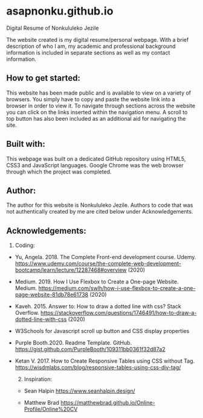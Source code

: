 # asapnonku.github.io
Digital Resume of Nonkululeko Jezile

The website created is my digital resume/personal webpage. With a brief description of who I am, my academic and professional background information is included in separate sections as well as my contact information.

## How to get started:  
This website has been made public and is available to view on a variety of browsers. You simply have to copy and paste the website link into a browser in order to view it. To navigate through sections across the website you can click on the links inserted within the navigation menu. A scroll to top button has also been included as an additional aid for navigating the site.

## Built with: 
This webpage was built on a dedicated GitHub repository using HTML5, CSS3 and JavaScript languages. Google Chrome was the web browser through which the project was completed.

## Author: 
The author for this website is Nonkululeko Jezile. Authors to code that was not authentically created by me are cited below under Acknowledgements. 

## Acknowledgements: 
1. Coding: 

- Yu, Angela. 2018. The Complete Front-end development course. Udemy. https://www.udemy.com/course/the-complete-web-development-bootcamp/learn/lecture/12287468#overview (2020)

- Medium. 2019. How I Use Flexbox to Create a One-page Website. Medium. https://medium.com/swlh/how-i-use-flexbox-to-create-a-one-page-website-81db78e61738 (2020) 

- Kaveh. 2015. Answer to: How to draw a dotted line with css? Stack Overflow. https://stackoverflow.com/questions/1746491/how-to-draw-a-dotted-line-with-css (2020)

- W3Schools for Javascript scroll up button and CSS display properties

- Purple Booth.2020. Readme Template. GitHub. https://gist.github.com/PurpleBooth/109311bb0361f32d87a2 

- Ketan V. 2017. How to Create Responsive Tables using CSS without <table> Tag. https://wisdmlabs.com/blog/responsive-tables-using-css-div-tag/

2. Inspiration: 


- Sean Halpin https://www.seanhalpin.design/ 

- Matthew Brad https://matthewbrad.github.io/Online-Profile/Online%20CV


